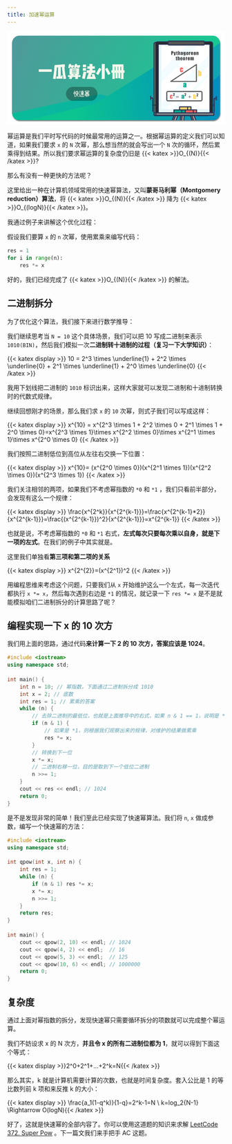 ```yaml
---
title: 加速幂运算
---
```


![题头](https://raw.githubusercontent.com/Desgard/algo/img/img/part2/ch01/1-quick-pow/title.png)

幂运算是我们平时写代码的时候最常用的运算之一。根据幂运算的定义我们可以知道，如果我们要求 `x` 的 `N` 次幂，那么想当然的就会写出一个 `N` 次的循环，然后累乘得到结果。所以我们要求幂运算的复杂度仍旧是 {{< katex >}}O_{(N)}{{< /katex >}}?

那么有没有一种更快的方法呢？

这里给出一种在计算机领域常用的快速幂算法，又叫**蒙哥马利幂（Montgomery reduction）算法**，将 {{< katex >}}O_{(N)}{{< /katex >}} 降为 {{< katex >}}O_{(logN)}{{< /katex >}}。

我通过例子来讲解这个优化过程：

假设我们要算 `x` 的 `n` 次幂，使用累乘来编写代码：

```python
res = 1
for i in range(n):
    res *= x
```

好的，我们已经完成了 {{< katex >}}O_{(N)}{{< /katex >}} 的解法。

## 二进制拆分

为了优化这个算法，我们接下来进行数学推导：

我们继续思考当 `N = 10` 这个具体场景，我们可以把 10 写成二进制来表示 `1010(BIN)`，然后我们模拟一次**二进制转十进制的过程（复习一下大学知识）**：

{{< katex display >}}
10 = 2^3 \times \underline{1} + 2^2 \times \underline{0} + 2^1 \times \underline{1} + 2^0 \times \underline{0}
{{< /katex >}}

我用下划线把二进制的 `1010` 标识出来，这样大家就可以发现二进制和十进制转换时的代数式规律。

继续回想刚才的场景，那么我们求 `x` 的 `10` 次幂，则式子我们可以写成这样：

{{< katex display >}}
x^{10} = x^{2^3 \times 1 + 2^2 \times 0 + 2^1 \times 1 + 2^0 \times 0}=x^{2^3 \times 1}\times x^{2^2 \times 0}\times x^{2^1 \times 1}\times x^{2^0 \times 0}
{{< /katex >}}

我们按照二进制低位到高位从左往右交换一下位置：

{{< katex display >}}
x^{10}= (x^{2^0 \times 0})(x^{2^1 \times 1})(x^{2^2 \times 0})(x^{2^3 \times 1})
{{< /katex >}}

我们关注相邻的两项，如果我们不考虑幂指数的 `*0` 和 `*1` ，我们只看前半部分，会发现有这么一个规律：

{{< katex display >}}
\frac{x^{2^k}}{x^{2^{k-1}}}=\frac{x^{2^{k-1}*2}}{x^{2^{k-1}}}=\frac{(x^{2^{k-1}})^2}{x^{2^{k-1}}}=x^{2^{k-1}}
{{< /katex >}}

也就是说，不考虑幂指数的 `*0` 和 `*1` 右式，**左式每次只要每次乘以自身，就是下一项的左式**。在我们的例子中其实就是。

这里我们单独看**第三项和第二项的关系**

{{< katex display >}}
x^{2^{2}}=(x^{2^1})^2 
{{< /katex >}}

用编程思维来考虑这个问题，只要我们从 `x` 开始维护这么一个左式，每一次迭代都执行 `x *= x`，然后每次遇到右边是 `*1` 的情况，就记录一下 `res *= x` 是不是就能模拟咱们二进制拆分的计算思路了呢？

## 编程实现一下 x 的 10 次方

我们用上面的思路，通过代码**来计算一下 2 的 10 次方，答案应该是 1024**。

```cpp
#include <iostream>
using namespace std;

int main() {
    int n = 10; // 幂指数，下面通过二进制拆分成 1010
    int x = 2; // 底数
    int res = 1; // 累乘的答案
    while (n) {
        // 去除二进制的最低位，也就是上面推导中的右式，如果 n & 1 == 1，说明是 *1
        if (n & 1) {
            // 如果是 *1，则根据我们观察出来的规律，对维护的结果做累乘
            res *= x;
        }
        // 转换到下一位
        x *= x;
        // 二进制右移一位，目的是取到下一个低位二进制
        n >>= 1;
    }
    cout << res << endl; // 1024
    return 0;
}
```

是不是发现非常的简单！我们至此已经实现了快速幂算法。我们将  `n`, `x` 做成参数，编写一个快速幂的方法：

```cpp
#include <iostream>
using namespace std;

int qpow(int x, int n) {
    int res = 1;
    while (n) {
        if (n & 1) res *= x;
        x *= x;
        n >>= 1;
    }
    return res;
}

int main() {
    cout << qpow(2, 10) << endl; // 1024
    cout << qpow(4, 2) << endl;  // 16
    cout << qpow(5, 3) << endl;  // 125
    cout << qpow(10, 6) << endl; // 1000000
    return 0;
}
```

## 复杂度

通过上面对幂指数的拆分，发现快速幂只需要循环拆分的项数就可以完成整个幂运算。

我们不妨设求 x 的 N 次方，**并且令 x 的所有二进制位都为 1**，就可以得到下面这个等式：

{{< katex display >}}2^0+2^1+...+2^k=N{{< /katex >}}

那么其实，k 就是计算机需要计算的次数，也就是时间复杂度。套入公比是 1 的等比数列前 k 项和来反推 k 的大小：

{{< katex display >}}
\frac{a_1(1-q^k)}{1-q}=2^k-1=N \\ k=log_2{N-1} \Rightarrow O(logN){{< /katex >}}

好了，这就是快速幂的全部内容了。你可以使用这道题的知识来求解 [LeetCode 372. Super Pow]([https://leetcode-cn.com/classic/problems/super-pow/description/](https://leetcode-cn.com/classic/problems/super-pow/description/)) 。下一篇文我们来手把手 AC 这题。